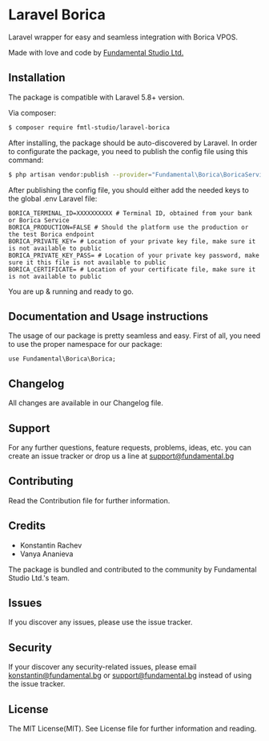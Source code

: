 # Laravel Borica
Laravel wrapper for easy and seamless integration with Borica VPOS.

Made with love and code by [Fundamental Studio Ltd.](https://www.fundamental.bg)

## Installation

The package is compatible with Laravel 5.8+ version.

Via composer:
``` bash
$ composer require fmtl-studio/laravel-borica
```

After installing, the package should be auto-discovered by Laravel.
In order to configurate the package, you need to publish the config file using this command:
``` bash
$ php artisan vendor:publish --provider="Fundamental\Borica\BoricaServiceProvider"
```

After publishing the config file, you should either add the needed keys to the global .env Laravel file:
```
BORICA_TERMINAL_ID=XXXXXXXXXX # Terminal ID, obtained from your bank or Borica Service
BORICA_PRODUCTION=FALSE # Should the platform use the production or the test Borica endpoint
BORICA_PRIVATE_KEY= # Location of your private key file, make sure it is not available to public
BORICA_PRIVATE_KEY_PASS= # Location of your private key password, make sure it this file is not available to public
BORICA_CERTIFICATE= # Location of your certificate file, make sure it is not available to public
```

You are up & running and ready to go.

## Documentation and Usage instructions

The usage of our package is pretty seamless and easy.
First of all, you need to use the proper namespace for our package:
```
use Fundamental\Borica\Borica;
```

## Changelog
All changes are available in our Changelog file.

## Support
For any further questions, feature requests, problems, ideas, etc. you can create an issue tracker or drop us a line at support@fundamental.bg

## Contributing
Read the Contribution file for further information.

## Credits

- Konstantin Rachev
- Vanya Ananieva

The package is bundled and contributed to the community by Fundamental Studio Ltd.'s team.

## Issues
If you discover any issues, please use the issue tracker.

## Security
If your discover any security-related issues, please email konstantin@fundamental.bg or support@fundamental.bg instead of using the issue tracker.

## License
The MIT License(MIT). See License file for further information and reading.